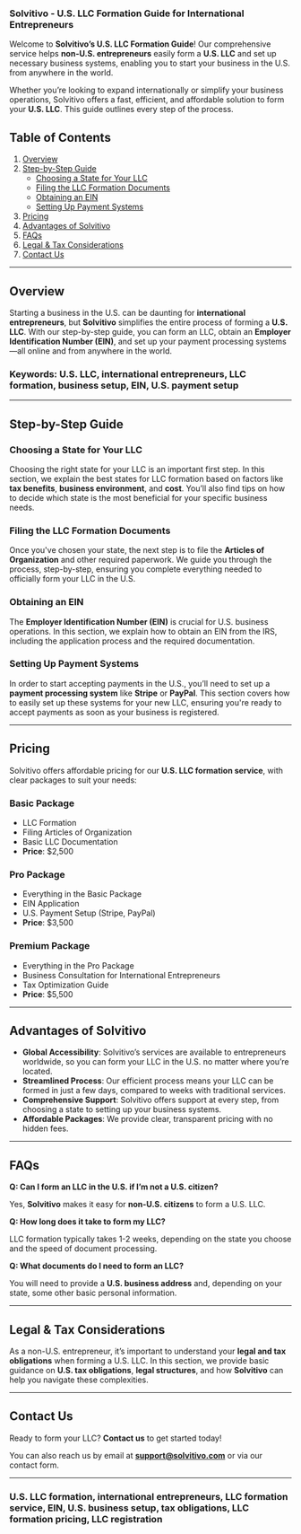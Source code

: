 ### Solvitivo - U.S. LLC Formation Guide for International Entrepreneurs
Welcome to **Solvitivo’s U.S. LLC Formation Guide**! Our comprehensive service helps **non-U.S. entrepreneurs** easily form a **U.S. LLC** and set up necessary business systems, enabling you to start your business in the U.S. from anywhere in the world.

Whether you’re looking to expand internationally or simplify your business operations, Solvitivo offers a fast, efficient, and affordable solution to form your **U.S. LLC**. This guide outlines every step of the process.

## Table of Contents

1. [Overview](https://www.notion.so/Solvitivo-U-S-LLC-Formation-Guide-for-International-Entrepreneurs-222149b71f9580319d97c71a9cc08181?pvs=21)
2. [Step-by-Step Guide](https://www.notion.so/Solvitivo-U-S-LLC-Formation-Guide-for-International-Entrepreneurs-222149b71f9580319d97c71a9cc08181?pvs=21)
    - [Choosing a State for Your LLC](https://www.notion.so/Solvitivo-U-S-LLC-Formation-Guide-for-International-Entrepreneurs-222149b71f9580319d97c71a9cc08181?pvs=21)
    - [Filing the LLC Formation Documents](https://www.notion.so/Solvitivo-U-S-LLC-Formation-Guide-for-International-Entrepreneurs-222149b71f9580319d97c71a9cc08181?pvs=21)
    - [Obtaining an EIN](https://www.notion.so/Solvitivo-U-S-LLC-Formation-Guide-for-International-Entrepreneurs-222149b71f9580319d97c71a9cc08181?pvs=21)
    - [Setting Up Payment Systems](https://www.notion.so/Solvitivo-U-S-LLC-Formation-Guide-for-International-Entrepreneurs-222149b71f9580319d97c71a9cc08181?pvs=21)
3. [Pricing](https://www.notion.so/Solvitivo-U-S-LLC-Formation-Guide-for-International-Entrepreneurs-222149b71f9580319d97c71a9cc08181?pvs=21)
4. [Advantages of Solvitivo](https://www.notion.so/Solvitivo-U-S-LLC-Formation-Guide-for-International-Entrepreneurs-222149b71f9580319d97c71a9cc08181?pvs=21)
5. [FAQs](https://www.notion.so/Solvitivo-U-S-LLC-Formation-Guide-for-International-Entrepreneurs-222149b71f9580319d97c71a9cc08181?pvs=21)
6. [Legal & Tax Considerations](https://www.notion.so/Solvitivo-U-S-LLC-Formation-Guide-for-International-Entrepreneurs-222149b71f9580319d97c71a9cc08181?pvs=21)
7. [Contact Us](https://www.notion.so/Solvitivo-U-S-LLC-Formation-Guide-for-International-Entrepreneurs-222149b71f9580319d97c71a9cc08181?pvs=21)

---

## Overview

Starting a business in the U.S. can be daunting for **international entrepreneurs**, but **Solvitivo** simplifies the entire process of forming a **U.S. LLC**. With our step-by-step guide, you can form an LLC, obtain an **Employer Identification Number (EIN)**, and set up your payment processing systems—all online and from anywhere in the world.

### Keywords: U.S. LLC, international entrepreneurs, LLC formation, business setup, EIN, U.S. payment setup

---

## Step-by-Step Guide

### Choosing a State for Your LLC

Choosing the right state for your LLC is an important first step. In this section, we explain the best states for LLC formation based on factors like **tax benefits**, **business environment**, and **cost**. You’ll also find tips on how to decide which state is the most beneficial for your specific business needs.

### Filing the LLC Formation Documents

Once you've chosen your state, the next step is to file the **Articles of Organization** and other required paperwork. We guide you through the process, step-by-step, ensuring you complete everything needed to officially form your LLC in the U.S.

### Obtaining an EIN

The **Employer Identification Number (EIN)** is crucial for U.S. business operations. In this section, we explain how to obtain an EIN from the IRS, including the application process and the required documentation.

### Setting Up Payment Systems

In order to start accepting payments in the U.S., you’ll need to set up a **payment processing system** like **Stripe** or **PayPal**. This section covers how to easily set up these systems for your new LLC, ensuring you're ready to accept payments as soon as your business is registered.

---

## Pricing

Solvitivo offers affordable pricing for our **U.S. LLC formation service**, with clear packages to suit your needs:

### Basic Package

- LLC Formation
- Filing Articles of Organization
- Basic LLC Documentation
- **Price**: $2,500

### Pro Package

- Everything in the Basic Package
- EIN Application
- U.S. Payment Setup (Stripe, PayPal)
- **Price**: $3,500

### Premium Package

- Everything in the Pro Package
- Business Consultation for International Entrepreneurs
- Tax Optimization Guide
- **Price**: $5,500

---

## Advantages of Solvitivo

- **Global Accessibility**: Solvitivo’s services are available to entrepreneurs worldwide, so you can form your LLC in the U.S. no matter where you’re located.
- **Streamlined Process**: Our efficient process means your LLC can be formed in just a few days, compared to weeks with traditional services.
- **Comprehensive Support**: Solvitivo offers support at every step, from choosing a state to setting up your business systems.
- **Affordable Packages**: We provide clear, transparent pricing with no hidden fees.

---

## FAQs

**Q: Can I form an LLC in the U.S. if I’m not a U.S. citizen?**

Yes, **Solvitivo** makes it easy for **non-U.S. citizens** to form a U.S. LLC.

**Q: How long does it take to form my LLC?**

LLC formation typically takes 1-2 weeks, depending on the state you choose and the speed of document processing.

**Q: What documents do I need to form an LLC?**

You will need to provide a **U.S. business address** and, depending on your state, some other basic personal information.

---

## Legal & Tax Considerations

As a non-U.S. entrepreneur, it’s important to understand your **legal and tax obligations** when forming a U.S. LLC. In this section, we provide basic guidance on **U.S. tax obligations**, **legal structures**, and how **Solvitivo** can help you navigate these complexities.

---

## Contact Us

Ready to form your LLC? **Contact us** to get started today!

You can also reach us by email at **support@solvitivo.com** or via our contact form.

---

### U.S. LLC formation, international entrepreneurs, LLC formation service, EIN, U.S. business setup, tax obligations, LLC formation pricing, LLC registration
